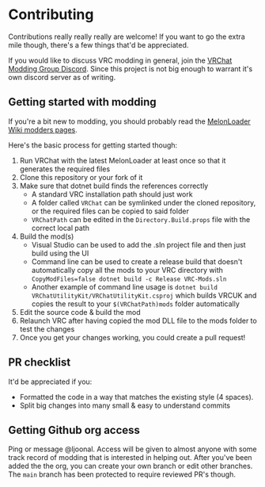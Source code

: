 # Contributing

Contributions really really really are welcome!
If you want to go the extra mile though, there's a few things that'd be appreciated.

If you would like to discuss VRC modding in general, join the [VRChat Modding Group Discord](https://discord.gg/rCqKSvR).
Since this project is not big enough to warrant it's own discord server as of writing.

## Getting started with modding

If you're a bit new to modding, you should probably read the [MelonLoader Wiki modders pages](https://melonwiki.xyz/#/modders/quickstart).

Here's the basic process for getting started though:

1. Run VRChat with the latest MelonLoader at least once so that it generates the required files
2. Clone this repository or your fork of it
3. Make sure that dotnet build finds the references correctly
   - A standard VRC installation path should just work
   - A folder called `VRChat` can be symlinked under the cloned repository, or the required files can be copied to said folder
   - `VRChatPath` can be edited in the `Directory.Build.props` file with the correct local path
4. Build the mod(s)
   - Visual Studio can be used to add the .sln project file and then just build using the UI
   - Command line can be used to create a release build that doesn't automatically copy all the mods to your VRC directory with `CopyModFiles=false dotnet build -c Release VRC-Mods.sln`
   - Another example of command line usage is `dotnet build VRChatUtilityKit/VRChatUtilityKit.csproj` which builds VRCUK and copies the result to your `$(VRChatPath)mods` folder automatically
5. Edit the source code & build the mod
6. Relaunch VRC after having copied the mod DLL file to the mods folder to test the changes
7. Once you get your changes working, you could create a pull request!

## PR checklist

It'd be appreciated if you:

- Formatted the code in a way that matches the existing style (4 spaces).
- Split big changes into many small & easy to understand commits

## Getting Github org access

Ping or message @ljoonal.
Access will be given to almost anyone with some track record of modding that is interested in helping out.
After you've been added the the org, you can create your own branch or edit other branches.
The `main` branch has been protected to require reviewed PR's though.
